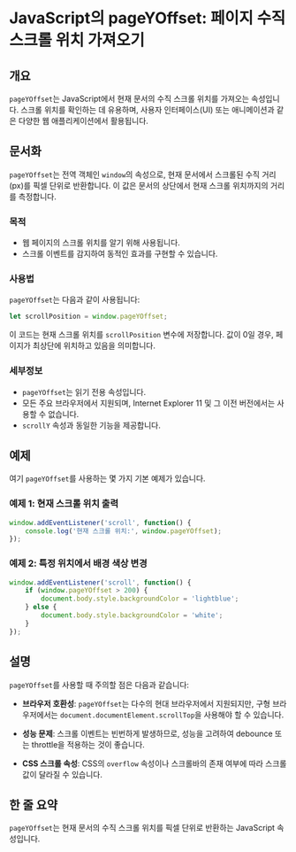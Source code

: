 <!--
Meta Description: # JavaScript의 pageYOffset: 페이지 수직 스크롤 위치 가져오기 ## 개요 `pageYOffset`는 JavaScript에서 현재 문서의 수직 스크롤 위치를 가져오는 속성입니다. 스크롤 위치를 확인하는 데 유용하며, 사용자 인터페이스(UI) 또는 애니...
Meta Keywords: 스크롤, pageyoffset, window, 위치를, 있습니다
-->

# JavaScript의 pageYOffset: 페이지 수직 스크롤 위치 가져오기

## 개요
`pageYOffset`는 JavaScript에서 현재 문서의 수직 스크롤 위치를 가져오는 속성입니다. 스크롤 위치를 확인하는 데 유용하며, 사용자 인터페이스(UI) 또는 애니메이션과 같은 다양한 웹 애플리케이션에서 활용됩니다.

## 문서화
`pageYOffset`는 전역 객체인 `window`의 속성으로, 현재 문서에서 스크롤된 수직 거리(px)를 픽셀 단위로 반환합니다. 이 값은 문서의 상단에서 현재 스크롤 위치까지의 거리를 측정합니다.

### 목적
- 웹 페이지의 스크롤 위치를 알기 위해 사용됩니다.
- 스크롤 이벤트를 감지하여 동적인 효과를 구현할 수 있습니다.

### 사용법
`pageYOffset`는 다음과 같이 사용됩니다:

```javascript
let scrollPosition = window.pageYOffset;
```

이 코드는 현재 스크롤 위치를 `scrollPosition` 변수에 저장합니다. 값이 0일 경우, 페이지가 최상단에 위치하고 있음을 의미합니다.

### 세부정보
- `pageYOffset`는 읽기 전용 속성입니다.
- 모든 주요 브라우저에서 지원되며, Internet Explorer 11 및 그 이전 버전에서는 사용할 수 없습니다.
- `scrollY` 속성과 동일한 기능을 제공합니다. 

## 예제
여기 `pageYOffset`를 사용하는 몇 가지 기본 예제가 있습니다.

### 예제 1: 현재 스크롤 위치 출력
```javascript
window.addEventListener('scroll', function() {
    console.log('현재 스크롤 위치:', window.pageYOffset);
});
```

### 예제 2: 특정 위치에서 배경 색상 변경
```javascript
window.addEventListener('scroll', function() {
    if (window.pageYOffset > 200) {
        document.body.style.backgroundColor = 'lightblue';
    } else {
        document.body.style.backgroundColor = 'white';
    }
});
```

## 설명
`pageYOffset`를 사용할 때 주의할 점은 다음과 같습니다:

- **브라우저 호환성**: `pageYOffset`는 다수의 현대 브라우저에서 지원되지만, 구형 브라우저에서는 `document.documentElement.scrollTop`을 사용해야 할 수 있습니다.
  
- **성능 문제**: 스크롤 이벤트는 빈번하게 발생하므로, 성능을 고려하여 debounce 또는 throttle을 적용하는 것이 좋습니다.

- **CSS 스크롤 속성**: CSS의 `overflow` 속성이나 스크롤바의 존재 여부에 따라 스크롤 값이 달라질 수 있습니다.

## 한 줄 요약
`pageYOffset`는 현재 문서의 수직 스크롤 위치를 픽셀 단위로 반환하는 JavaScript 속성입니다.